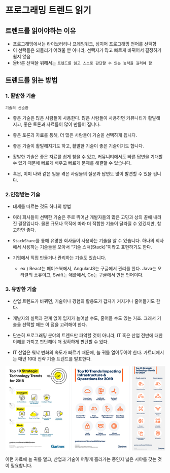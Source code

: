 # 프로그래밍 트렌드 읽기
## 트렌드를 읽어야하는 이유
- 프로그래밍에서는 라이브러리나 프레임워크, 심지어 프로그래밍 언어를 선택함
- 이 선택들은 되돌리기 어려울 뿐 아니라, 선택지가 많고 빠르게 바뀌어서 결정하기 쉽지 않음
- 올바른 선택을 위해서는 `트렌드를 읽고 스스로 판단할 수 있는 능력을 길러야 함`


## 트렌드를 읽는 방법
### 1. 활발한 기술
`기술의 선순환`

- 좋은 기술은 많은 사람들이 사용한다.
많은 사람들이 사용하면 커뮤니티가 활발해 지고, 좋은 토론과 자료들이 많이 만들어 집니다.
- 좋은 토론과 자료를 통해, 더 많은 사람들이 기술을 선택하게 됩니다.

- 좋은 기술이 활발해지기도 하고, 활발한 기술이 좋은 기술이기도 합니다.

- 활발한 기술은 좋은 자료를 쉽게 찾을 수 있고, 커뮤니티에서도 빠른 답변을 기대할 수 있기 때문에 빠르게 배우고 빠르게 문제를 해결할 수 있습니다. 

- 혹은, 이미 나와 같은 일을 겪은 사람들의 질문과 답변도 많이 발견할 수 있을 겁니다.

### 2.인정받는 기술
- 대세를 따르는 것도 하나의 방법

- 여러 회사들이 선택한 기술은 주로 뛰어난 개발자들의 많은 고민과 상의 끝에 내려진 결정입니다. 물론 규모나 목적에 따라 더 적합한 기술이 달라질 수 있겠지만, 참고하면 좋다.

- `StackShare`를 통해 유명한 회사들이 사용하는 기술을 알 수 있습니다. 하나의 회사에서 사용하는 기술들을 모아서 “기술 스택(Stack)”이라고 표현하기도 한다.

- 기업에서 직접 만들거나 관리하는 기술도 있습니다. 
  - ex )  React는 페이스북에서, AngularJS는 구글에서 관리를 한다. Java는 오라클의 소유이고, Swift는 애플에서, Go는 구글에서 만든 언어이다.


### 3. 유망한 기술
- 산업 트렌드가 바뀌면, 기술이나 경험의 활용도가 갑자기 커지거나 줄어들기도 한다. 
- 개발자의 실력과 관계 없이 입지가 늘어날 수도, 줄어들 수도 있는 거죠. 그래서 기술을 선택할 때는 이 점을 고려해야 한다.

- 단순히 프로그래밍 분야의 트렌드만 파악할 것이 아니라, IT 혹은 산업 전반에 대한 이해를 가지고 판단해야 더 정확하게 판단할 수 있다. 
- IT 산업은 워낙 변화의 속도가 빠르기 때문에, 늘 귀를 열어두어야 한다. 가트너에서는 매년 10대 전략 기술 트렌드를 발표한다.

![Alt text](image-2.png)

이런 자료에 늘 귀를 열고, 산업과 기술이 어떻게 흘러가는 중인지 넓은 시야를 갖는 것이 필요합니다.